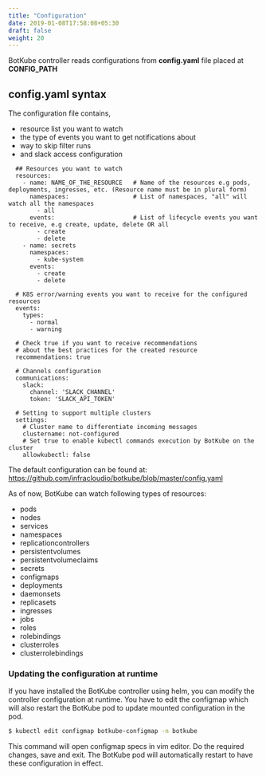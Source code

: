 ```yaml
---
title: "Configuration"
date: 2019-01-08T17:58:08+05:30
draft: false
weight: 20
---
```


BotKube controller reads configurations from **config.yaml** file placed at **CONFIG_PATH**

## config.yaml syntax
The configuration file contains, 

- resource list you want to watch
- the type of events you want to get notifications about
- way to skip filter runs
- and slack access configuration

```
  ## Resources you want to watch
  resources:
    - name: NAME_OF_THE_RESOURCE   # Name of the resources e.g pods, deployments, ingresses, etc. (Resource name must be in plural form)
      namespaces:                  # List of namespaces, "all" will watch all the namespaces
        - all
      events:                      # List of lifecycle events you want to receive, e.g create, update, delete OR all
        - create
        - delete
    - name: secrets
      namespaces:
        - kube-system
      events:
        - create
        - delete

  # K8S error/warning events you want to receive for the configured resources
  events:
    types:
      - normal
      - warning

  # Check true if you want to receive recommendations
  # about the best practices for the created resource
  recommendations: true
  
  # Channels configuration
  communications:
    slack:
      channel: 'SLACK_CHANNEL'
      token: 'SLACK_API_TOKEN'

  # Setting to support multiple clusters
  settings:
    # Cluster name to differentiate incoming messages
    clustername: not-configured
    # Set true to enable kubectl commands execution by BotKube on the cluster
    allowkubectl: false
```
The default configuration can be found at:
https://github.com/infracloudio/botkube/blob/master/config.yaml


As of now, BotKube can watch following types of resources:

- pods
- nodes
- services
- namespaces
- replicationcontrollers
- persistentvolumes
- persistentvolumeclaims
- secrets
- configmaps
- deployments
- daemonsets
- replicasets
- ingresses
- jobs
- roles
- rolebindings
- clusterroles
- clusterrolebindings

### Updating the configuration at runtime
If you have installed the BotKube controller using helm, you can modify the controller configuration at runtime. You have to edit the configmap which will also restart the BotKube pod to update mounted configuration in the pod.

```bash
$ kubectl edit configmap botkube-configmap -n botkube
```
This command will open configmap specs in vim editor. Do the required changes, save and exit. The BotKube pod will automatically restart to have these configuration in effect.
